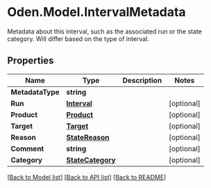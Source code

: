 # Oden.Model.IntervalMetadata
Metadata about this interval, such as the associated run or the state category. Will differ based on the type of interval. 

## Properties

Name | Type | Description | Notes
------------ | ------------- | ------------- | -------------
**MetadataType** | **string** |  | 
**Run** | [**Interval**](Interval.md) |  | [optional] 
**Product** | [**Product**](Product.md) |  | [optional] 
**Target** | [**Target**](Target.md) |  | [optional] 
**Reason** | [**StateReason**](StateReason.md) |  | [optional] 
**Comment** | **string** |  | [optional] 
**Category** | [**StateCategory**](StateCategory.md) |  | [optional] 

[[Back to Model list]](../README.md#documentation-for-models) [[Back to API list]](../README.md#documentation-for-api-endpoints) [[Back to README]](../README.md)

